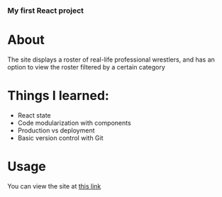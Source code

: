 ### My first React project

# About
The site displays a roster of real-life professional wrestlers, and has an option to view the roster filtered by a certain category

# Things I learned:
- React state
- Code modularization with components
- Production vs deployment
- Basic version control with Git

# Usage
You can view the site at [this link](https://sakib-avdibasic.github.io/fighters-react-app/)
